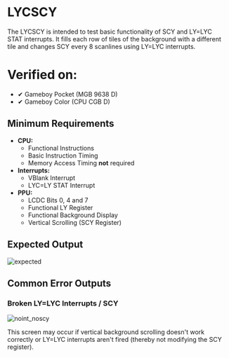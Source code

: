 # LYCSCY

The LYCSCY is intended to test basic functionality of SCY and LY=LYC STAT interrupts. It fills each row of tiles of the background with a different tile and changes SCY every 8 scanlines using LY=LYC interrupts.

# Verified on:

* ✔ Gameboy Pocket (MGB 9638 D)
* ✔ Gameboy Color (CPU CGB D)

## Minimum Requirements

* **CPU:**
  * Functional Instructions
  * Basic Instruction Timing
  * Memory Access Timing **not** required
* **Interrupts:**
  * VBlank Interrupt
  * LYC=LY STAT Interrupt
* **PPU:**
  * LCDC Bits 0, 4 and 7
  * Functional LY Register
  * Functional Background Display
  * Vertical Scrolling (SCY Register)

## Expected Output

![expected](./screenshots/expected.png)

## Common Error Outputs

### Broken LY=LYC Interrupts / SCY

![noint_noscy](./screenshots/noint_noscy.png)

This screen may occur if vertical background scrolling doesn't work correctly or LY=LYC interrupts aren't fired (thereby not modifying the SCY register).
